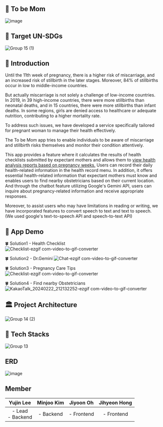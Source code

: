## 🤰 To be Mom
![image](https://github.com/GDSC-23-24-BABY-APP/tobemom-spring-mvc/assets/80439068/63c22d41-a927-41e5-87bc-07681ce62e5e)

## 🎯 Target UN-SDGs
![Group 15 (1)](https://github.com/GDSC-23-24-BABY-APP/tobemom-spring-mvc/assets/80439068/3f8a7ff8-7d22-4f73-ae88-56cc1c2be08e)

## 🙌 Introduction
Until the 11th week of pregnancy, there is a higher risk of miscarriage, and an increased risk of stillbirth in the later stages. Moreover, 84% of stillbirths occur in low to middle-income countries.

But actually miscarriage is not solely a challenge of low-income countries. In 2019, in 39 high-income countries, there were more stillbirths than neonatal deaths, and in 15 countries, there were more stillbirths than infant deaths. In some regions, girls are denied access to healthcare or adequate nutrition, contributing to a higher mortality rate. 

To address such issues, we have developed a service specifically tailored for pregnant woman to manage their health effectively.

The To be Mom app tries to enable individuals to be aware of miscarriage and stillbirth risks themselves and monitor their condition attentively.

This app provides a feature where it calculates the results of health checklists submitted by expectant mothers and allows them to <u> view health analysis reports based on pregnancy weeks.</u> Users can record their daily health-related information in the health record menu. In addition, it offers essential health-related information that expectant mothers must know and enables users to find nearby obstetricians based on their current location. And through the chatbot feature utilizing Google's Gemini API, users can inquire about pregnancy-related information and receive appropriate responses.

Moreover, to assist users who may have limitations in reading or writing, we have incorporated features to convert speech to text and text to speech. (We used google's text-to-speech API and speech-to-text API)

## 🔎 App Demo

🍀 Solution1 - Health Checklist
![Checklist-ezgif com-video-to-gif-converter](https://github.com/GDSC-23-24-BABY-APP/tobemom-spring-mvc/assets/80439068/d1b2f731-d58d-4061-a9de-102c52998bea)

🍀 Solution2 - Dr.Gemini
![Chat-ezgif com-video-to-gif-converter](https://github.com/GDSC-23-24-BABY-APP/tobemom-spring-mvc/assets/80439068/1a4e6d9f-393e-4b85-bbf1-f874e15c8dd4)

🍀 Solution3 - Pregnancy Care Tips
![Checklist-ezgif com-video-to-gif-converter](https://github.com/GDSC-23-24-BABY-APP/tobemom-spring-mvc/assets/80439068/d1b2f731-d58d-4061-a9de-102c52998bea)

🍀 Solution4 - Find nearby Obstetricians
![KakaoTalk_20240222_212132252-ezgif com-video-to-gif-converter](https://github.com/GDSC-23-24-BABY-APP/tobemom-spring-mvc/assets/80439068/1d3ba334-c3b4-459f-a1fd-20af23d83afc)




## 🏛 Project Architecture

![Group 14 (2)](https://github.com/GDSC-23-24-BABY-APP/tobemom-spring-mvc/assets/80439068/33b37b9e-3a18-44db-a445-5bc9b2b82c01)


## 🔧 Tech Stacks

![Group 13](https://github.com/GDSC-23-24-BABY-APP/tobemom-spring-mvc/assets/80439068/68597a23-5f28-4c34-bea8-4dfcb67c125d)


## ERD

![image](https://github.com/GDSC-23-24-BABY-APP/tobemom-spring-mvc/assets/80439068/0ca1e8e0-b0c9-4eea-a333-37483be35a57)



## Member

| **Yujin Lee** | **Minjoo Kim** | **Jiyoon Oh** | **Jihyeon Hong** |
|:-------------:|:---------------:|:-------------:|:--------------:|
| - Lead  <br>- Backend  | - Backend | - Frontend | - Frontend |


<br>
<br>

